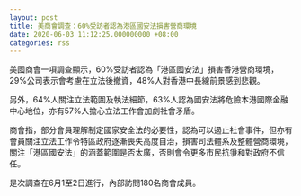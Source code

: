 ```yaml
---
layout: post
title: 美商會調查：60%受訪者認為港區國安法損害營商環境
date: 2020-06-03 11:12:25.000000000 +08:00
categories: rss
---
```


美國商會一項調查顯示，60%受訪者認為「港區國安法」損害香港營商環境，29%公司表示會考慮在立法後撤資，48%人對香港中長線前景感到悲觀。

另外，64%人關注立法範圍及執法細節，63%人認為國安法將危險本港國際金融中心地位，亦有57%人擔心立法工作會加劇社會矛盾。

商會指，部分會員理解制定國家安全法的必要性，認為可以遏止社會事件，但亦有會員關注立法工作令特區政府逐漸喪失高度自治，損害司法體系及整體營商環境，關注「港區國安法」的涵蓋範圍是否太廣，否則會令更多市民抗爭和對政府不信任。

是次調查在6月1至2日進行，內部訪問180名商會成員。
